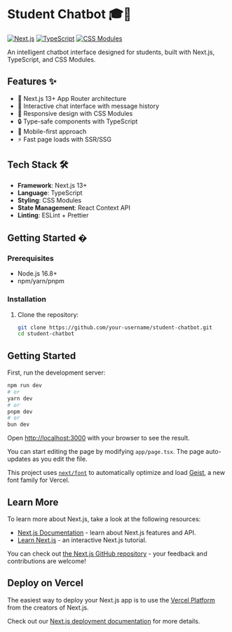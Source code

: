 # Student Chatbot 🎓🤖

[![Next.js](https://img.shields.io/badge/Next.js-13+-000000?logo=next.js)](https://nextjs.org/)
[![TypeScript](https://img.shields.io/badge/TypeScript-4.9+-3178C6?logo=typescript)](https://www.typescriptlang.org/)
[![CSS Modules](https://img.shields.io/badge/CSS%20Modules-✓-000000?logo=css3)](https://github.com/css-modules/css-modules)

An intelligent chatbot interface designed for students, built with Next.js, TypeScript, and CSS Modules.


## Features ✨

- 🚀 Next.js 13+ App Router architecture
- 💬 Interactive chat interface with message history
- 🎨 Responsive design with CSS Modules
- 🔒 Type-safe components with TypeScript
- 📱 Mobile-first approach
- ⚡ Fast page loads with SSR/SSG

## Tech Stack 🛠️

- **Framework**: Next.js 13+
- **Language**: TypeScript
- **Styling**: CSS Modules
- **State Management**: React Context API
- **Linting**: ESLint + Prettier

## Getting Started �

### Prerequisites

- Node.js 16.8+
- npm/yarn/pnpm

### Installation

1. Clone the repository:
   ```bash
   git clone https://github.com/your-username/student-chatbot.git
   cd student-chatbot
## Getting Started

First, run the development server:

```bash
npm run dev
# or
yarn dev
# or
pnpm dev
# or
bun dev
```

Open [http://localhost:3000](http://localhost:3000) with your browser to see the result.

You can start editing the page by modifying `app/page.tsx`. The page auto-updates as you edit the file.

This project uses [`next/font`](https://nextjs.org/docs/app/building-your-application/optimizing/fonts) to automatically optimize and load [Geist](https://vercel.com/font), a new font family for Vercel.

## Learn More

To learn more about Next.js, take a look at the following resources:

- [Next.js Documentation](https://nextjs.org/docs) - learn about Next.js features and API.
- [Learn Next.js](https://nextjs.org/learn) - an interactive Next.js tutorial.

You can check out [the Next.js GitHub repository](https://github.com/vercel/next.js) - your feedback and contributions are welcome!

## Deploy on Vercel

The easiest way to deploy your Next.js app is to use the [Vercel Platform](https://vercel.com/new?utm_medium=default-template&filter=next.js&utm_source=create-next-app&utm_campaign=create-next-app-readme) from the creators of Next.js.

Check out our [Next.js deployment documentation](https://nextjs.org/docs/app/building-your-application/deploying) for more details.
